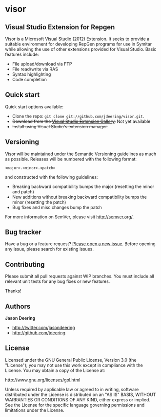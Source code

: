 visor
=====
Visual Studio Extension for Repgen
-----
Visor is a Microsoft Visual Studio (2012) Extension. It seeks to provide a suitable environment for developing RepGen programs for use in Symitar while allowing the use of other extensions provided for Visual Studio. Basic features include:

* File upload/download via FTP
* File read/write via RAS
* Syntax highlighting
* Code completion



## Quick start

Quick start options available:

* Clone the repo: `git clone git://github.com/jdeering/visor.git`.
* <s>Download from the [Visual Studio Extension Gallery](http://visualstudiogallery.msdn.microsoft.com/).</s> Not yet available
* <s>Install using Visual Studio's extension manager.</s>



## Versioning

Visor will be maintained under the Semantic Versioning guidelines as much as possible. Releases will be numbered with the following format:

`<major>.<minor>.<patch>`

and constructed with the following guidelines:

* Breaking backward compatibility bumps the major (resetting the minor and patch)
* New additions without breaking backward compatibility bumps the minor (resetting the patch)
* Bug fixes and misc changes bump the patch

For more information on SemVer, please visit http://semver.org/.



## Bug tracker

Have a bug or a feature request? [Please open a new issue](https://github.com/jdeering/visor/issues). Before opening any issue, please search for existing issues.



## Contributing

Please submit all pull requests against WIP branches. You must include all relevant unit tests for any bug fixes or new features.

Thanks!



## Authors

**Jason Deering**

+ http://twitter.com/jasondeering
+ http://github.com/jdeering



## License

Licensed under the GNU General Public License, Version 3.0 (the "License"); you may not use this work except in compliance with the License. You may obtain a copy of the License at:

   http://www.gnu.org/licenses/gpl.html

Unless required by applicable law or agreed to in writing, software distributed under the License is distributed on an "AS IS" BASIS, WITHOUT WARRANTIES OR CONDITIONS OF ANY KIND, either express or implied. See the License for the specific language governing permissions and limitations under the License.